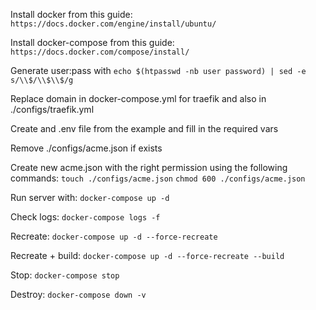 Install docker from this guide:
`https://docs.docker.com/engine/install/ubuntu/`

Install docker-compose from this guide:
`https://docs.docker.com/compose/install/`

Generate user:pass with 
`echo $(htpasswd -nb user password) | sed -e s/\\$/\\$\\$/g`

Replace domain in docker-compose.yml for traefik
and also in ./configs/traefik.yml

Create and .env file from the example and fill in the required vars

Remove ./configs/acme.json if exists

Create new acme.json with the right permission using the following commands:
`touch ./configs/acme.json`
`chmod 600 ./configs/acme.json`

Run server with:
`docker-compose up -d`

Check logs:
`docker-compose logs -f`

Recreate:
`docker-compose up -d --force-recreate`

Recreate + build:
`docker-compose up -d --force-recreate --build`

Stop:
`docker-compose stop`

Destroy:
`docker-compose down -v`
